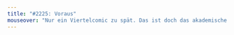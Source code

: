 ```yaml
---
title: "#2225: Voraus"
mouseover: "Nur ein Viertelcomic zu spät. Das ist doch das akademische Viertel."
---
```


